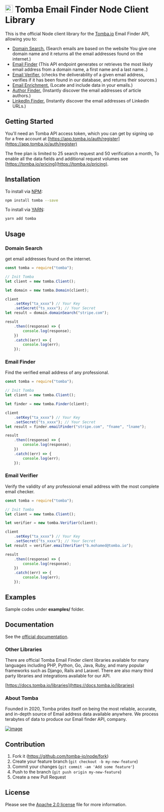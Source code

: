 # [<img src="https://tomba.io/logo.svg" alt="Tomba" width="25"/>](https://tomba.io/) Tomba Email Finder Node Client Library

This is the official Node client library for the [Tomba.io](https://tomba.io) Email Finder API,
allowing you to:

-   [Domain Search.](https://tomba.io/domain-search) (Search emails are based on the website You give one domain name and it returns all the email addresses found on the internet.)
-   [Email Finder](https://tomba.io/email-finder) (This API endpoint generates or retrieves the most likely email address from a domain name, a first name and a last name..)
-   [Email Verifier.](https://tomba.io/email-verifier) (checks the deliverability of a given email address, verifies if it has been found in our database, and returns their sources.)
-   [Email Enrichment.](https://tomba.io/enrichment) (Locate and include data in your emails.)
-   [Author Finder.](https://tomba.io/author-finder) (Instantly discover the email addresses of article authors.)
-   [LinkedIn Finder.](https://tomba.io/linkedin-finder) (Instantly discover the email addresses of Linkedin URLs.)

## Getting Started

You'll need an Tomba API access token, which you can get by signing up for a free account at [https://app.tomba.io/auth/register](https://app.tomba.io/auth/register)

The free plan is limited to 25 search request and 50 verification a month, To enable all the data fields and additional request volumes see [https://tomba.io/pricing](https://tomba.io/pricing).

## Installation

To install via [NPM](https://www.npmjs.com/package/tomba):

```bash
npm install tomba --save
```

To install via [YARN](https://yarnpkg.com/package/tomba):

```bash
yarn add tomba
```

## Usage

### Domain Search

get email addresses found on the internet.

```js
const tomba = require("tomba");

// Init Tomba
let client = new tomba.Client();

let domain = new tomba.Domain(client);

client
    .setKey("ta_xxxx") // Your Key
    .setSecret("ts_xxxx"); // Your Secret
let result = domain.domainSearch("stripe.com");

result
    .then((response) => {
        console.log(response);
    })
    .catch((err) => {
        console.log(err);
    });
```

### Email Finder

Find the verified email address of any professional.

```js
const tomba = require("tomba");

// Init Tomba
let client = new tomba.Client();

let finder = new tomba.Finder(client);

client
    .setKey("ta_xxxx") // Your Key
    .setSecret("ts_xxxx"); // Your Secret
let result = finder.emailFinder("stripe.com", "fname", "lname");

result
    .then((response) => {
        console.log(response);
    })
    .catch((err) => {
        console.log(err);
    });
```

### Email Verifier

Verify the validity of any professional email address with the most complete email checker.

```js
const tomba = require("tomba");

// Init Tomba
let client = new tomba.Client();

let verifier = new tomba.Verifier(client);

client
    .setKey("ta_xxxx") // Your Key
    .setSecret("ts_xxxx"); // Your Secret
let result = verifier.emailVerifier("b.mohamed@tomba.io");

result
    .then((response) => {
        console.log(response);
    })
    .catch((err) => {
        console.log(err);
    });
```

## Examples

Sample codes under **examples/** folder.

## Documentation

See the [official documentation](https://docs.tomba.io/introduction).

### Other Libraries

There are official Tomba Email Finder client libraries available for many languages including PHP, Python, Go, Java, Ruby, and many popular frameworks such as Django, Rails and Laravel. There are also many third party libraries and integrations available for our API.

[https://docs.tomba.io/libraries](https://docs.tomba.io/libraries)

### About Tomba

Founded in 2020, Tomba prides itself on being the most reliable, accurate, and in-depth source of Email address data available anywhere. We process terabytes of data to produce our Email finder API, company.

[![image](https://avatars.githubusercontent.com/u/67979591?s=200&v=4)](https://tomba.io/)

## Contribution

1. Fork it (<https://github.com/tomba-io/node/fork>)
2. Create your feature branch (`git checkout -b my-new-feature`)
3. Commit your changes (`git commit -am 'Add some feature'`)
4. Push to the branch (`git push origin my-new-feature`)
5. Create a new Pull Request

## License

Please see the [Apache 2.0 license](http://www.apache.org/licenses/LICENSE-2.0.html) file for more information.

